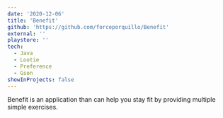 ```yaml
---
date: '2020-12-06'
title: 'Benefit'
github: 'https://github.com/forceporquillo/Benefit'
external: ''
playstore: ''
tech:
  - Java
  - Lootie
  - Preference
  - Gson
showInProjects: false
---
```


Benefit is an application than can help you stay fit by providing multiple simple exercises.
